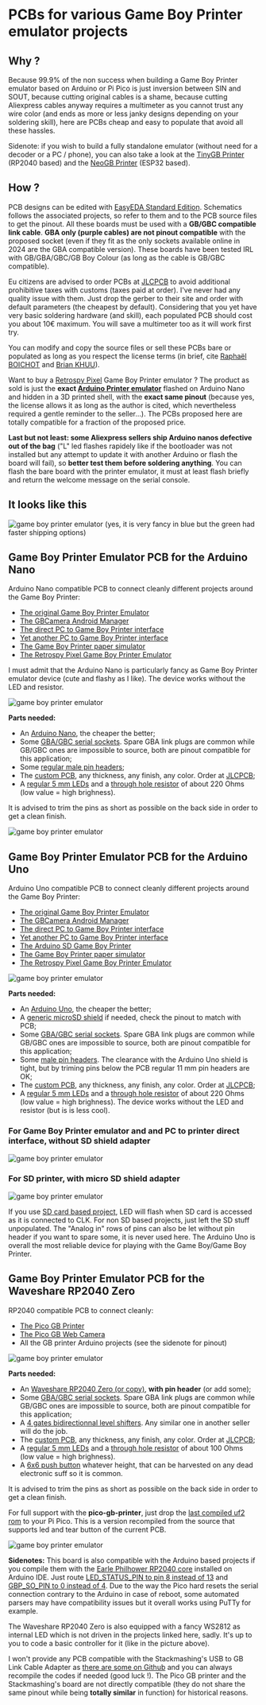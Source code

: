 # PCBs for various Game Boy Printer emulator projects

## Why ?
Because 99.9% of the non success when building a Game Boy Printer emulator based on Arduino or Pi Pico is just inversion between SIN and SOUT, because cutting original cables is a shame, because cutting Aliexpress cables anyway requires a multimeter as you cannot trust any wire color (and ends as more or less janky designs depending on your soldering skill), here are PCBs cheap and easy to populate that avoid all these hassles.

Sidenote: if you wish to build a fully standalone emulator (without need for a decoder or a PC / phone), you can also take a look at the [TinyGB Printer](https://github.com/Raphael-Boichot/The-TinyGB-Printer) (RP2040 based) and the [NeoGB Printer](https://github.com/zenaro147/NeoGB-Printer) (ESP32 based).

## How ?
PCB designs can be edited with [EasyEDA Standard Edition](https://easyeda.com). Schematics follows the associated projects, so refer to them and to the PCB source files to get the pinout. All these boards must be used with a **GB/GBC compatible link cable**. **GBA only (purple cables) are not pinout compatible** with the proposed socket (even if they fit as the only sockets available online in 2024 are the GBA compatible version). These boards have been tested IRL with GB/GBA/GBC/GB Boy Colour (as long as the cable is GB/GBC compatible).

Eu citizens are advised to order PCBs at [JLCPCB](https://jlcpcb.com/) to avoid additional prohibitive taxes with customs (taxes paid at order). I've never had any quality issue with them. Just drop the gerber to their site and order with default parameters (the cheapest by default). Considering that you yet have very basic soldering hardware (and skill), each populated PCB should cost you about 10€ maximum. You will save a multimeter too as it will work first try.

You can modify and copy the source files or sell these PCBs bare or populated as long as you respect the license terms (in brief, cite [Raphaël BOICHOT](https://github.com/Raphael-Boichot) and [Brian KHUU](https://github.com/mofosyne)). 

Want to buy a [Retrospy Pixel](https://retro-spy.com/product/pixel-gameboy-printer/) Game Boy Printer emulator ? The product as sold is just the **exact [Arduino Printer emulator](https://github.com/mofosyne/arduino-gameboy-printer-emulator)** flashed on Arduino Nano and hidden in a 3D printed shell, with the **exact same pinout** (because yes, the license allows it as long as the author is cited, which nevertheless required a gentle reminder to the seller...). The PCBs proposed here are totally compatible for a fraction of the proposed price.

**Last but not least: some Aliexpress sellers ship Arduino nanos defective out of the bag** ("L" led flashes rapidely like if the bootloader was not installed but any attempt to update it with another Arduino or flash the board will fail), so **better test them before soldering anything**. You can flash the bare board with the printer emulator, it must at least flash briefly and return the welcome message on the serial console.

## It looks like this
![game boy printer emulator](/All_PCBs.jpg)
(yes, it is very fancy in blue but the green had faster shipping options)

## Game Boy Printer Emulator PCB for the Arduino Nano
Arduino Nano compatible PCB to connect cleanly different projects around the Game Boy Printer: 
- [The original Game Boy Printer Emulator](https://github.com/mofosyne/arduino-gameboy-printer-emulator)
- [The GBCamera Android Manager](https://github.com/Mraulio/GBCamera-Android-Manager)
- [The direct PC to Game Boy Printer interface](https://github.com/Raphael-Boichot/PC-to-Game-Boy-Printer-interface)
- [Yet another PC to Game Boy Printer interface](https://github.com/Raphael-Boichot/Yet-another-PC-to-Game-Boy-Printer-interface)
- [The Game Boy Printer paper simulator](https://github.com/Raphael-Boichot/GameboyPrinterPaperSimulation)
- [The Retrospy Pixel Game Boy Printer Emulator](https://github.com/retrospy/RetroSpy)

I must admit that the Arduino Nano is particularly fancy as Game Boy Printer emulator device (cute and flashy as I like). The device works without the LED and resistor.

![game boy printer emulator](PCB_Arduino_Nano/PCB.png)

**Parts needed:** 
- An [Arduino Nano](https://www.aliexpress.com/item/1005006053215107.html), the cheaper the better;
- Some [GBA/GBC serial sockets](https://www.aliexpress.com/item/1005006358075502.html). Spare GBA link plugs are common while GB/GBC ones are impossible to source, both are pinout compatible for this application;
- Some [regular male pin headers](https://www.aliexpress.com/item/1005002577212594.html);
- The [custom PCB](/PCB_Arduino_Nano), any thickness, any finish, any color. Order at [JLCPCB](https://jlcpcb.com/);
- A [regular 5 mm LEDs](https://www.aliexpress.com/item/32848810276.html) and a [through hole resistor](https://www.aliexpress.com/item/32866216363.html) of about 220 Ohms (low value = high brighness).

It is advised to trim the pins as short as possible on the back side in order to get a clean finish.

![game boy printer emulator](PCB_Arduino_Nano/Nano_shield.jpg)

## Game Boy Printer Emulator PCB for the Arduino Uno
Arduino Uno compatible PCB to connect cleanly different projects around the Game Boy Printer: 
- [The original Game Boy Printer Emulator](https://github.com/mofosyne/arduino-gameboy-printer-emulator)
- [The GBCamera Android Manager](https://github.com/Mraulio/GBCamera-Android-Manager)
- [The direct PC to Game Boy Printer interface](https://github.com/Raphael-Boichot/PC-to-Game-Boy-Printer-interface)
- [Yet another PC to Game Boy Printer interface](https://github.com/Raphael-Boichot/Yet-another-PC-to-Game-Boy-Printer-interface)
- [The Arduino SD Game Boy Printer](https://github.com/Raphael-Boichot/The-Arduino-SD-Game-Boy-Printer)
- [The Game Boy Printer paper simulator](https://github.com/Raphael-Boichot/GameboyPrinterPaperSimulation)
- [The Retrospy Pixel Game Boy Printer Emulator](https://github.com/retrospy/RetroSpy)

![game boy printer emulator](PCB_Arduino_Uno/PCB.png)

**Parts needed:** 
- An [Arduino Uno](https://www.aliexpress.com/item/1005002997846504.html), the cheaper the better;
- A [generic microSD shield](https://www.aliexpress.com/item/1005006059963950.html) if needed, check the pinout to match with PCB;
- Some [GBA/GBC serial sockets](https://www.aliexpress.com/item/1005006358075502.html). Spare GBA link plugs are common while GB/GBC ones are impossible to source, both are pinout compatible for this application;
- Some [male pin headers](https://www.aliexpress.com/item/1005006104110168.html). The clearance with the Arduino Uno shield is tight, but by triming pins below the PCB regular 11 mm pin headers are OK;
- The [custom PCB](/PCB_Arduino_Uno), any thickness, any finish, any color. Order at [JLCPCB](https://jlcpcb.com/);
- A [regular 5 mm LEDs](https://www.aliexpress.com/item/32848810276.html) and a [through hole resistor](https://www.aliexpress.com/item/32866216363.html) of about 220 Ohms (low value = high brighness). The device works without the LED and resistor (but is is less cool).

### For Game Boy Printer emulator and and PC to printer direct interface, without SD shield adapter
![game boy printer emulator](/PCB_Arduino_Uno/Arduino_shield.jpg)

### For SD printer, with micro SD shield adapter
![game boy printer emulator](/PCB_Arduino_Uno/Arduino_Shield_with_SD.jpg)

If you use [SD card based project](https://github.com/Raphael-Boichot/The-Arduino-SD-Game-Boy-Printer), LED will flash when SD card is accessed as it is connected to CLK. For non SD based projects, just left the SD stuff unpopulated. The "Analog in" rows of pins can also be let without pin header if you want to spare some, it is never used here. The Arduino Uno is overall the most reliable device for playing with the Game Boy/Game Boy Printer.

## Game Boy Printer Emulator PCB for the Waveshare RP2040 Zero
RP2040 compatible PCB to connect cleanly:
- [The Pico GB Printer](https://github.com/untoxa/pico-gb-printer)
- [The Pico GB Web Camera](https://github.com/untoxa/pico-gb-webcamera)
- All the GB printer Arduino projects (see the sidenote for pinout)

![game boy printer emulator](PCB_RP2040_Zero/PCB.png)

**Parts needed:** 
- An [Waveshare RP2040 Zero (or copy)](https://www.aliexpress.com/item/1005003504006451.html), **with pin header** (or add some);
- Some [GBA/GBC serial sockets](https://www.aliexpress.com/item/1005006358075502.html). Spare GBA link plugs are common while GB/GBC ones are impossible to source, both are pinout compatible for this application;
- A [4 gates bidirectionnal level shifters](https://www.aliexpress.com/item/1005004560297038.html). Any similar one in another seller will do the job.
- The [custom PCB](/PCB_RP2040_Zero), any thickness, any finish, any color. Order at [JLCPCB](https://jlcpcb.com/);
- A [regular 5 mm LEDs](https://www.aliexpress.com/item/32848810276.html) and a [through hole resistor](https://www.aliexpress.com/item/32866216363.html) of about 100 Ohms (low value = high brighness).
- A [6x6 push button](https://www.aliexpress.com/item/1005003938244847.html)  whatever height, that can be harvested on any dead electronic suff so it is common.

It is advised to trim the pins as short as possible on the back side in order to get a clean finish.

For full support with the **pico-gb-printer**, just drop the [last compiled uf2 rom](/PCB_RP2040_Zero/pico_gb_printer.uf2) to your Pi Pico. This is a version recompiled from the source that supports led and tear button of the current PCB.

![game boy printer emulator](/PCB_RP2040_Zero/Pi_Zero_shield.jpg)

**Sidenotes:**
This board is also compatible with the Arduino based projects if you compile them with the [Earle Philhower RP2040 core](https://github.com/earlephilhower/arduino-pico) installed on Arduino IDE. Just route [LED_STATUS_PIN to pin 8 instead of 13](https://github.com/mofosyne/arduino-gameboy-printer-emulator/blob/30b91fd60cae8a97a446764cba289b109bcb47d4/GameBoyPrinterEmulator/GameBoyPrinterEmulator.ino#L88) and [GBP_SO_PIN to 0 instead of 4](https://github.com/mofosyne/arduino-gameboy-printer-emulator/blob/30b91fd60cae8a97a446764cba289b109bcb47d4/GameBoyPrinterEmulator/GameBoyPrinterEmulator.ino#L83). Due to the way the Pico hard resets the serial connection contrary to the Arduino in case of reboot, some automated parsers may have compatibility issues but it overall works using PuTTy for example.

The Waveshare RP2040 Zero is also equipped with a fancy WS2812 as internal LED which is not driven in the projects linked here, sadly. It's up to you to code a basic controller for it (like in the picture above).

I won't provide any PCB compatible with the Stackmashing's USB to GB Link Cable Adapter as [there are some on Github](https://github.com/agtbaskara/game-boy-pico-link-board) and you can always recompile the codes if needed (good luck !). The Pico GB printer and the Stackmashing's board are not directly compatible (they do not share the same pinout while being **totally similar** in function) for historical reasons.
